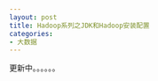 ```yaml
---
layout: post
title: Hadoop系列之JDK和Hadoop安装配置
categories:
- 大数据
---
```


<div class="message">
  更新中。。。。。。
</div>





